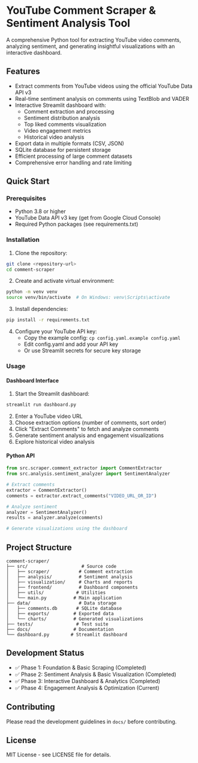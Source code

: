 # YouTube Comment Scraper & Sentiment Analysis Tool

A comprehensive Python tool for extracting YouTube video comments, analyzing sentiment, and generating insightful visualizations with an interactive dashboard.

## Features

- Extract comments from YouTube videos using the official YouTube Data API v3
- Real-time sentiment analysis on comments using TextBlob and VADER
- Interactive Streamlit dashboard with:
  - Comment extraction and processing
  - Sentiment distribution analysis
  - Top liked comments visualization
  - Video engagement metrics
  - Historical video analysis
- Export data in multiple formats (CSV, JSON)
- SQLite database for persistent storage
- Efficient processing of large comment datasets
- Comprehensive error handling and rate limiting

## Quick Start

### Prerequisites

- Python 3.8 or higher
- YouTube Data API v3 key (get from Google Cloud Console)
- Required Python packages (see requirements.txt)

### Installation

1. Clone the repository:

```bash
git clone <repository-url>
cd comment-scraper
```

2. Create and activate virtual environment:

```bash
python -m venv venv
source venv/bin/activate  # On Windows: venv\Scripts\activate
```

3. Install dependencies:

```bash
pip install -r requirements.txt
```

4. Configure your YouTube API key:
   - Copy the example config: `cp config.yaml.example config.yaml`
   - Edit config.yaml and add your API key
   - Or use Streamlit secrets for secure key storage

### Usage

#### Dashboard Interface

1. Start the Streamlit dashboard:
```bash
streamlit run dashboard.py
```

2. Enter a YouTube video URL
3. Choose extraction options (number of comments, sort order)
4. Click "Extract Comments" to fetch and analyze comments
5. Generate sentiment analysis and engagement visualizations
6. Explore historical video analysis

#### Python API

```python
from src.scraper.comment_extractor import CommentExtractor
from src.analysis.sentiment_analyzer import SentimentAnalyzer

# Extract comments
extractor = CommentExtractor()
comments = extractor.extract_comments("VIDEO_URL_OR_ID")

# Analyze sentiment
analyzer = SentimentAnalyzer()
results = analyzer.analyze(comments)

# Generate visualizations using the dashboard
```

## Project Structure

```text
comment-scraper/
├── src/                    # Source code
│   ├── scraper/           # Comment extraction
│   ├── analysis/          # Sentiment analysis
│   ├── visualization/     # Charts and reports
│   ├── frontend/          # Dashboard components
│   ├── utils/            # Utilities
│   └── main.py          # Main application
├── data/                  # Data storage
│   ├── comments.db       # SQLite database
│   ├── exports/         # Exported data
│   └── charts/          # Generated visualizations
├── tests/                # Test suite
├── docs/                # Documentation
└── dashboard.py        # Streamlit dashboard
```

## Development Status

- ✅ Phase 1: Foundation & Basic Scraping (Completed)
- ✅ Phase 2: Sentiment Analysis & Basic Visualization (Completed)
- ✅ Phase 3: Interactive Dashboard & Analytics (Completed)
- ✅ Phase 4: Engagement Analysis & Optimization (Current)

## Contributing

Please read the development guidelines in `docs/` before contributing.

## License

MIT License - see LICENSE file for details.
